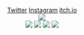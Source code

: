 <!--
README.md (Even though it's HTML) by @BLOCKSREY
読めますか？これは日本語です。
-->
<P ALIGN=CENTER>
	<A HREF=http://twitter.com/Blocksrey>Twitter</A>
	<A HREF=http://instagram.com/Blocksrey>Instagram</A>
	<A HREF=http://Blocksrey.itch.io>itch.io</A>
	<BR>
	<IMG SRC=http://lmfao.blocksrey.com:7890/V>
	<BR>
	<A HREF=http://lmfao.blocksrey.com:7890/L><IMG SRC=https://blocksrey.com/icons/left.webp></A>
	<A HREF=http://lmfao.blocksrey.com:7890/D><IMG SRC=https://blocksrey.com/icons/down.webp></A>
	<A HREF=http://lmfao.blocksrey.com:7890/U><IMG SRC=https://blocksrey.com/icons/up.webp></A>
	<A HREF=http://lmfao.blocksrey.com:7890/R><IMG SRC=https://blocksrey.com/icons/right.webp></A>
</P>

